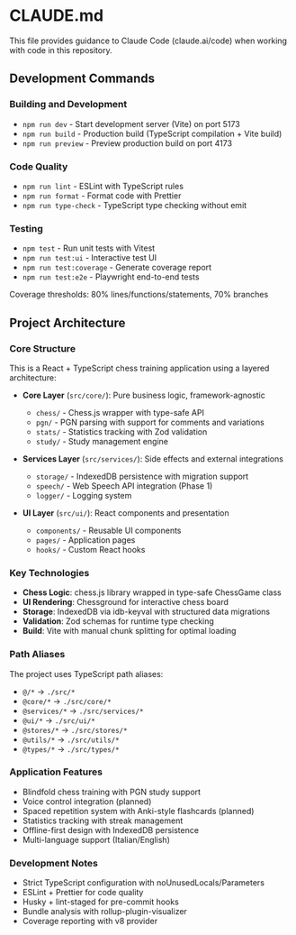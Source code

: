 # CLAUDE.md

This file provides guidance to Claude Code (claude.ai/code) when working with code in this repository.

## Development Commands

### Building and Development
- `npm run dev` - Start development server (Vite) on port 5173
- `npm run build` - Production build (TypeScript compilation + Vite build)
- `npm run preview` - Preview production build on port 4173

### Code Quality
- `npm run lint` - ESLint with TypeScript rules
- `npm run format` - Format code with Prettier
- `npm run type-check` - TypeScript type checking without emit

### Testing
- `npm test` - Run unit tests with Vitest
- `npm run test:ui` - Interactive test UI
- `npm run test:coverage` - Generate coverage report
- `npm run test:e2e` - Playwright end-to-end tests

Coverage thresholds: 80% lines/functions/statements, 70% branches

## Project Architecture

### Core Structure
This is a React + TypeScript chess training application using a layered architecture:

- **Core Layer** (`src/core/`): Pure business logic, framework-agnostic
  - `chess/` - Chess.js wrapper with type-safe API
  - `pgn/` - PGN parsing with support for comments and variations
  - `stats/` - Statistics tracking with Zod validation
  - `study/` - Study management engine

- **Services Layer** (`src/services/`): Side effects and external integrations
  - `storage/` - IndexedDB persistence with migration support
  - `speech/` - Web Speech API integration (Phase 1)
  - `logger/` - Logging system

- **UI Layer** (`src/ui/`): React components and presentation
  - `components/` - Reusable UI components
  - `pages/` - Application pages
  - `hooks/` - Custom React hooks

### Key Technologies
- **Chess Logic**: chess.js library wrapped in type-safe ChessGame class
- **UI Rendering**: Chessground for interactive chess board
- **Storage**: IndexedDB via idb-keyval with structured data migrations
- **Validation**: Zod schemas for runtime type checking
- **Build**: Vite with manual chunk splitting for optimal loading

### Path Aliases
The project uses TypeScript path aliases:
- `@/*` → `./src/*`
- `@core/*` → `./src/core/*`
- `@services/*` → `./src/services/*`
- `@ui/*` → `./src/ui/*`
- `@stores/*` → `./src/stores/*`
- `@utils/*` → `./src/utils/*`
- `@types/*` → `./src/types/*`

### Application Features
- Blindfold chess training with PGN study support
- Voice control integration (planned)
- Spaced repetition system with Anki-style flashcards (planned)
- Statistics tracking with streak management
- Offline-first design with IndexedDB persistence
- Multi-language support (Italian/English)

### Development Notes
- Strict TypeScript configuration with noUnusedLocals/Parameters
- ESLint + Prettier for code quality
- Husky + lint-staged for pre-commit hooks
- Bundle analysis with rollup-plugin-visualizer
- Coverage reporting with v8 provider